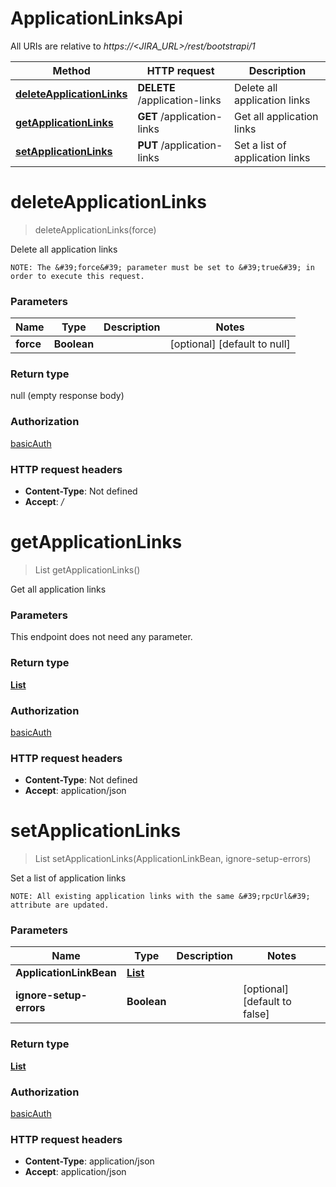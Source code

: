 # ApplicationLinksApi

All URIs are relative to *https://&lt;JIRA_URL&gt;/rest/bootstrapi/1*

| Method | HTTP request | Description |
|------------- | ------------- | -------------|
| [**deleteApplicationLinks**](ApplicationLinksApi.md#deleteApplicationLinks) | **DELETE** /application-links | Delete all application links |
| [**getApplicationLinks**](ApplicationLinksApi.md#getApplicationLinks) | **GET** /application-links | Get all application links |
| [**setApplicationLinks**](ApplicationLinksApi.md#setApplicationLinks) | **PUT** /application-links | Set a list of application links |


<a name="deleteApplicationLinks"></a>
# **deleteApplicationLinks**
> deleteApplicationLinks(force)

Delete all application links

    NOTE: The &#39;force&#39; parameter must be set to &#39;true&#39; in order to execute this request.

### Parameters

|Name | Type | Description  | Notes |
|------------- | ------------- | ------------- | -------------|
| **force** | **Boolean**|  | [optional] [default to null] |

### Return type

null (empty response body)

### Authorization

[basicAuth](../README.md#basicAuth)

### HTTP request headers

- **Content-Type**: Not defined
- **Accept**: */*

<a name="getApplicationLinks"></a>
# **getApplicationLinks**
> List getApplicationLinks()

Get all application links

### Parameters
This endpoint does not need any parameter.

### Return type

[**List**](../Models/ApplicationLinkBean.md)

### Authorization

[basicAuth](../README.md#basicAuth)

### HTTP request headers

- **Content-Type**: Not defined
- **Accept**: application/json

<a name="setApplicationLinks"></a>
# **setApplicationLinks**
> List setApplicationLinks(ApplicationLinkBean, ignore-setup-errors)

Set a list of application links

    NOTE: All existing application links with the same &#39;rpcUrl&#39; attribute are updated.

### Parameters

|Name | Type | Description  | Notes |
|------------- | ------------- | ------------- | -------------|
| **ApplicationLinkBean** | [**List**](../Models/ApplicationLinkBean.md)|  | |
| **ignore-setup-errors** | **Boolean**|  | [optional] [default to false] |

### Return type

[**List**](../Models/ApplicationLinkBean.md)

### Authorization

[basicAuth](../README.md#basicAuth)

### HTTP request headers

- **Content-Type**: application/json
- **Accept**: application/json

